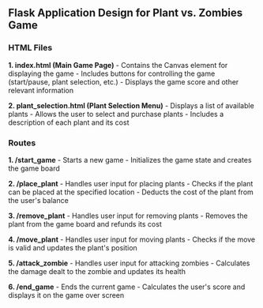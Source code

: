 ## Flask Application Design for Plant vs. Zombies Game

### HTML Files

**1. index.html (Main Game Page)**
    - Contains the Canvas element for displaying the game
    - Includes buttons for controlling the game (start/pause, plant selection, etc.)
    - Displays the game score and other relevant information

**2. plant_selection.html (Plant Selection Menu)**
    - Displays a list of available plants
    - Allows the user to select and purchase plants
    - Includes a description of each plant and its cost

### Routes

**1. /start_game**
    - Starts a new game
    - Initializes the game state and creates the game board

**2. /place_plant**
    - Handles user input for placing plants
    - Checks if the plant can be placed at the specified location
    - Deducts the cost of the plant from the user's balance

**3. /remove_plant**
    - Handles user input for removing plants
    - Removes the plant from the game board and refunds its cost

**4. /move_plant**
    - Handles user input for moving plants
    - Checks if the move is valid and updates the plant's position

**5. /attack_zombie**
    - Handles user input for attacking zombies
    - Calculates the damage dealt to the zombie and updates its health

**6. /end_game**
    - Ends the current game
    - Calculates the user's score and displays it on the game over screen
